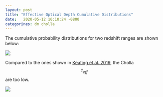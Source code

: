 ```yaml
---
layout: post
title: "Effective Optical Depth Cumulative Distributions"
date:   2020-05-12 10:10:24 -0800
categorines: dm cholla
---
```


The cumulative probability distributions for two redshift ranges are shown below:


<img src="{{ site.url }}assets/images/optical_depth_distribution_cumulative.png">


Compared to the ones shown in [Keating et al. 2019](https://ui.adsabs.harvard.edu/abs/2019arXiv191205582K/abstract), the Cholla $$\tau_{eff}$$ are too low.

<img src="{{ site.url }}assets/images/tau_eff_cum.png">

